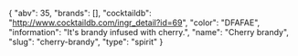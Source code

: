 {
    "abv": 35,
    "brands": [],
    "cocktaildb": "http://www.cocktaildb.com/ingr_detail?id=69",
    "color": "DFAFAE",
    "information": "It's brandy infused with cherry.",
    "name": "Cherry brandy",
    "slug": "cherry-brandy",
    "type": "spirit"
}
